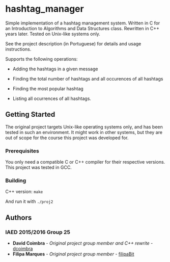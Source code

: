 # hashtag_manager

Simple implementation of a hashtag management system. Written in C for an Introduction to Algorithms and Data Structures class. Rewritten in C++ years later. Tested on Unix-like systems only.

See the project description (in Portuguese) for details and usage instructions.

Supports the following operations:

* Adding the hashtags in a given message

* Finding the total number of hashtags and all occurences of all hashtags

* Finding the most popular hashtag

* Listing all ocurrences of all hashtags.

## Getting Started

The original project targets Unix-like operating systems only, and has been tested in such an environment.
It might work in other systems, but they are out of scope for the course this project was developed for.

### Prerequisites

You only need a compatible C or C++ compiler for their respective versions. This project was tested in GCC.

### Building

C++ version: `make`

And run it with `./proj2`

## Authors

### IAED 2015/2016 Group 25

* **David Coimbra** - *Original project group member and C++ rewrite* - [dcoimbra](https://github.com/dcoimbra)
* **Filipa Marques** - *Original project group member* - [filipaBit](https://github.com/filipaBit)
